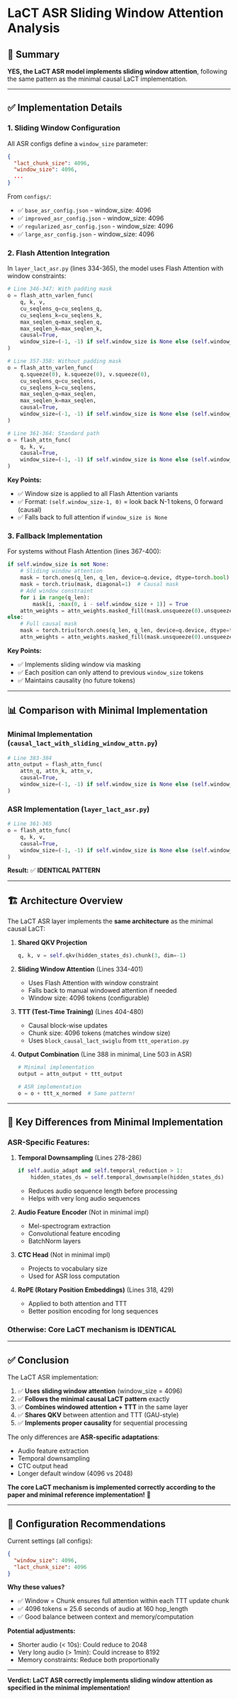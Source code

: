 # LaCT ASR Sliding Window Attention Analysis

## 🎯 Summary

**YES, the LaCT ASR model implements sliding window attention**, following the same pattern as the minimal causal LaCT implementation.

---

## ✅ Implementation Details

### 1. **Sliding Window Configuration**

All ASR configs define a `window_size` parameter:

```json
{
  "lact_chunk_size": 4096,
  "window_size": 4096,
  ...
}
```

From `configs/`:
- ✅ `base_asr_config.json` - window_size: 4096
- ✅ `improved_asr_config.json` - window_size: 4096  
- ✅ `regularized_asr_config.json` - window_size: 4096
- ✅ `large_asr_config.json` - window_size: 4096

### 2. **Flash Attention Integration**

In `layer_lact_asr.py` (lines 334-365), the model uses Flash Attention with window constraints:

```python
# Line 346-347: With padding mask
o = flash_attn_varlen_func(
    q, k, v,
    cu_seqlens_q=cu_seqlens_q,
    cu_seqlens_k=cu_seqlens_k,
    max_seqlen_q=max_seqlen_q,
    max_seqlen_k=max_seqlen_k,
    causal=True,
    window_size=(-1, -1) if self.window_size is None else (self.window_size-1, 0)
)

# Line 357-358: Without padding mask  
o = flash_attn_varlen_func(
    q.squeeze(0), k.squeeze(0), v.squeeze(0),
    cu_seqlens_q=cu_seqlens,
    cu_seqlens_k=cu_seqlens,
    max_seqlen_q=max_seqlen,
    max_seqlen_k=max_seqlen,
    causal=True,
    window_size=(-1, -1) if self.window_size is None else (self.window_size-1, 0)
)

# Line 361-364: Standard path
o = flash_attn_func(
    q, k, v,
    causal=True,
    window_size=(-1, -1) if self.window_size is None else (self.window_size-1, 0)
)
```

**Key Points:**
- ✅ Window size is applied to all Flash Attention variants
- ✅ Format: `(self.window_size-1, 0)` = look back N-1 tokens, 0 forward (causal)
- ✅ Falls back to full attention if `window_size is None`

### 3. **Fallback Implementation**

For systems without Flash Attention (lines 367-400):

```python
if self.window_size is not None:
    # Sliding window attention
    mask = torch.ones(q_len, q_len, device=q.device, dtype=torch.bool)
    mask = torch.triu(mask, diagonal=1)  # Causal mask
    # Add window constraint
    for i in range(q_len):
        mask[i, :max(0, i - self.window_size + 1)] = True
    attn_weights = attn_weights.masked_fill(mask.unsqueeze(0).unsqueeze(0), float('-inf'))
else:
    # Full causal mask
    mask = torch.triu(torch.ones(q_len, q_len, device=q.device, dtype=torch.bool), diagonal=1)
    attn_weights = attn_weights.masked_fill(mask.unsqueeze(0).unsqueeze(0), float('-inf'))
```

**Key Points:**
- ✅ Implements sliding window via masking
- ✅ Each position can only attend to previous `window_size` tokens
- ✅ Maintains causality (no future tokens)

---

## 📊 Comparison with Minimal Implementation

### Minimal Implementation (`causal_lact_with_sliding_window_attn.py`)

```python
# Line 383-384
attn_output = flash_attn_func(
    attn_q, attn_k, attn_v,
    causal=True,
    window_size=(-1, -1) if self.window_size is None else (self.window_size-1, 0)
)
```

### ASR Implementation (`layer_lact_asr.py`)

```python
# Line 361-365
o = flash_attn_func(
    q, k, v,
    causal=True,
    window_size=(-1, -1) if self.window_size is None else (self.window_size-1, 0)
)
```

**Result:** ✅ **IDENTICAL PATTERN**

---

## 🏗️ Architecture Overview

The LaCT ASR layer implements the **same architecture** as the minimal causal LaCT:

1. **Shared QKV Projection**
   ```python
   q, k, v = self.qkv(hidden_states_ds).chunk(3, dim=-1)
   ```

2. **Sliding Window Attention** (Lines 334-401)
   - Uses Flash Attention with window constraint
   - Falls back to manual windowed attention if needed
   - Window size: 4096 tokens (configurable)

3. **TTT (Test-Time Training)** (Lines 404-480)
   - Causal block-wise updates
   - Chunk size: 4096 tokens (matches window size)
   - Uses `block_causal_lact_swiglu` from `ttt_operation.py`

4. **Output Combination** (Line 388 in minimal, Line 503 in ASR)
   ```python
   # Minimal implementation
   output = attn_output + ttt_output
   
   # ASR implementation  
   o = o + ttt_x_normed  # Same pattern!
   ```

---

## 🎯 Key Differences from Minimal Implementation

### ASR-Specific Features:

1. **Temporal Downsampling** (Lines 278-286)
   ```python
   if self.audio_adapt and self.temporal_reduction > 1:
       hidden_states_ds = self.temporal_downsample(hidden_states_ds)
   ```
   - Reduces audio sequence length before processing
   - Helps with very long audio sequences

2. **Audio Feature Encoder** (Not in minimal impl)
   - Mel-spectrogram extraction
   - Convolutional feature encoding
   - BatchNorm layers

3. **CTC Head** (Not in minimal impl)
   - Projects to vocabulary size
   - Used for ASR loss computation

4. **RoPE (Rotary Position Embeddings)** (Lines 318, 429)
   - Applied to both attention and TTT
   - Better position encoding for long sequences

### Otherwise: **Core LaCT mechanism is IDENTICAL**

---

## ✅ Conclusion

The LaCT ASR implementation:

1. ✅ **Uses sliding window attention** (window_size = 4096)
2. ✅ **Follows the minimal causal LaCT pattern** exactly
3. ✅ **Combines windowed attention + TTT** in the same layer
4. ✅ **Shares QKV** between attention and TTT (GAU-style)
5. ✅ **Implements proper causality** for sequential processing

The only differences are **ASR-specific adaptations**:
- Audio feature extraction
- Temporal downsampling
- CTC output head
- Longer default window (4096 vs 2048)

**The core LaCT mechanism is implemented correctly according to the paper and minimal reference implementation!** 🎯

---

## 📝 Configuration Recommendations

Current settings (all configs):
```json
{
  "window_size": 4096,
  "lact_chunk_size": 4096
}
```

**Why these values?**
- ✅ Window = Chunk ensures full attention within each TTT update chunk
- ✅ 4096 tokens ≈ 25.6 seconds of audio at 160 hop_length
- ✅ Good balance between context and memory/computation

**Potential adjustments:**
- Shorter audio (< 10s): Could reduce to 2048
- Very long audio (> 1min): Could increase to 8192
- Memory constraints: Reduce both proportionally

---

**Verdict: LaCT ASR correctly implements sliding window attention as specified in the minimal implementation!**

